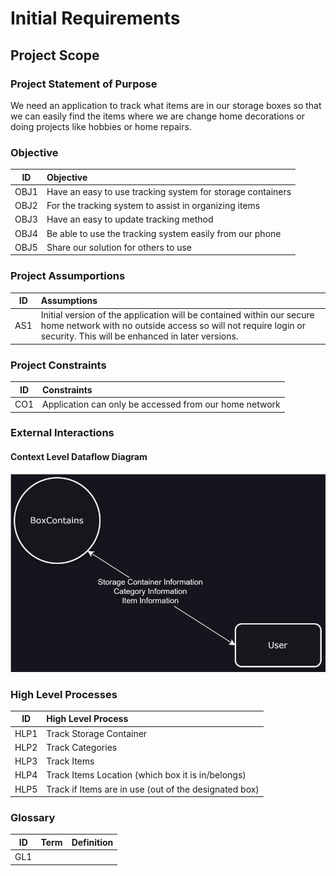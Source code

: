 # Initial Requirements

## Project Scope
### Project Statement of Purpose
We need an application to track what items are in our storage boxes so that we can easily find the items where we are change home decorations or doing projects like hobbies or home repairs.

### Objective
| ID | Objective |
|:---:|:---|
|OBJ1| Have an easy to use tracking system for storage containers |
|OBJ2| For the tracking system to assist in organizing items|
|OBJ3| Have an easy to update tracking method |
|OBJ4| Be able to use the tracking system easily from our phone|
|OBJ5| Share our solution for others to use|

### Project Assumportions
| ID | Assumptions |
|:---:|:---|
|AS1|Initial version of the application will be contained within our secure home network with no outside access so will not require login or security.  This will be enhanced in later versions.|

### Project Constraints
| ID | Constraints|
|:---:|:---|
|CO1|Application can only be accessed from our home network|

### External Interactions
#### Context Level Dataflow Diagram
![Context Level Dataflow Diagram](context_level_dataflow_diagram.svg)

### High Level Processes
| ID | High Level Process |
|:---:|:---|
|HLP1|Track Storage Container|
|HLP2|Track Categories|
|HLP3|Track Items|
|HLP4|Track Items Location (which box it is in/belongs)|
|HLP5|Track if Items are in use (out of the designated box)|

### Glossary
| ID | Term | Definition |
|:---:|:---|:---|
|GL1|||